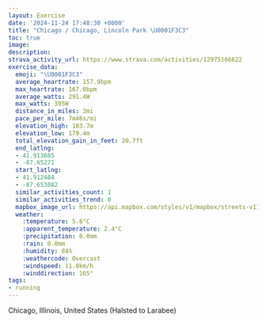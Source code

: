 ```yaml
---
layout: Exercise
date: '2024-11-24 17:48:30 +0000'
title: "Chicago / Chicago, Lincoln Park \U0001F3C3"
toc: true
image:
description:
strava_activity_url: https://www.strava.com/activities/12975166622
exercise_data:
  emoji: "\U0001F3C3"
  average_heartrate: 157.9bpm
  max_heartrate: 167.0bpm
  average_watts: 291.4W
  max_watts: 395W
  distance_in_miles: 3mi
  pace_per_mile: 7m46s/mi
  elevation_high: 183.7m
  elevation_low: 179.4m
  total_elevation_gain_in_feet: 20.7ft
  end_latlng:
  - 41.913685
  - -87.65271
  start_latlng:
  - 41.912484
  - -87.653082
  similar_activities_count: 1
  similar_activities_trend: 0
  mapbox_image_url: https://api.mapbox.com/styles/v1/mapbox/streets-v11/static/path-5+787af2-1.0(sgy~F~k~uO%3Fu%40KwIKa%60%40CcBCUEIEAQ%3F%7D%40Fc%40%3FMGCU%40aFCqF%40kDKw%40CcAGq%40AgAIiA%40gBGwM%40eFC%7BC%40k%40JoAGcAOi%40UWKAm%40XeAn%40WJu%40%3Fo%40JKESYa%40EGDC%60%40EJKB_%40%3FUSKC%7B%40f%40_%40b%40K%3FQEaAKS%3FIDONa%40Rc%40HKDKNI%5ECBMD_%40DMCe%40WOU%3FOFOJGVIV%5BLYHGD%40VRHDb%40Mj%40%40RIH%5D%5Eg%40Jk%40d%40_%40RU%40MEm%40F%7D%40Ao%40FGj%40O%5E%3FTLPIl%40IL%3FHDFNZxB%3FVKx%40%3FDDLn%40j%40n%40d%40JB%60%40EJ%40%5CXJFn%40R%5CDVFZRFJDNCjD%40fEBpADdQZjIJzSDXFFrAINFBJ%40bHF~OD%7C%40DJPLBTBlM),pin-s-s+e5b22e(-87.65136,41.9137),pin-s-f+89ae00(-87.65078999999997,41.91370999999995)/auto/800x800?access_token=pk.eyJ1Ijoiam9zaGJlY2ttYW4iLCJhIjoiY205eWR2aDd1MWZ6djJrbXc4a3M0bWZleiJ9.XiG9OWkNcZk2QzjJbxLB4A
  weather:
    :temperature: 5.6°C
    :apparent_temperature: 2.4°C
    :precipitation: 0.0mm
    :rain: 0.0mm
    :humidity: 84%
    :weathercode: Overcast
    :windspeed: 11.0km/h
    :winddirection: 165°
tags:
- running
---
```

Chicago, Illinois, United States (Halsted to Larabee)
